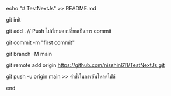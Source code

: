 echo "# TestNextJs" >> README.md

git init

git add . // Push ไปทั้งหมด เปลี่ยนเป็นการ commit 

git commit -m "first commit"

git branch -M main

git remote add origin https://github.com/nisshin611/TestNextJs.git

git push -u origin main >> คำสั่งในการอัพโหลดไฟล์

end
